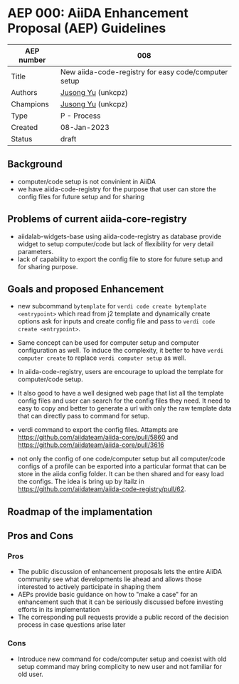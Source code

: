 # AEP 000: AiiDA Enhancement Proposal (AEP) Guidelines

| AEP number | 008                                                          |
|------------|--------------------------------------------------------------|
| Title      | New aiida-code-registry for easy code/computer setup                  |
| Authors    | [Jusong Yu](mailto:jusong.yu@psi.ch) (unkcpz) |
| Champions  | [Jusong Yu](mailto:jusong.yu@psi.ch) (unkcpz) |
| Type       | P - Process                                                  |
| Created    | 08-Jan-2023                                                  |
| Status     | draft                                                  |

## Background 

- computer/code setup is not convinient in AiiDA
- we have aiida-code-registry for the purpose that user can store the config files for future setup and for sharing

## Problems of current aiida-core-registry

- aiidalab-widgets-base using aiida-code-registry as database provide widget to setup computer/code but lack of flexibility for very detail parameters.
- lack of capability to export the config file to store for future setup and for sharing purpose.

## Goals and proposed Enhancement

- new subcommand `bytemplate` for `verdi code create bytemplate <entrypoint>` which read from j2 template and dynamically create options ask for inputs and create config file and pass to `verdi code create <entrypoint>`.
- Same concept can be used for computer setup and computer configuration as well. To induce the complexity, it better to have `verdi computer create` to replace `verdi computer setup` as well.

- In aiida-code-registry, users are encourage to upload the template for computer/code setup. 
- It also good to have a well designed web page that list all the template config files and user can search for the config files they need. It need to easy to copy and better to generate a url with only the raw template data that can directly pass to command for setup.

- verdi command to export the config files. Attampts are https://github.com/aiidateam/aiida-core/pull/5860 and https://github.com/aiidateam/aiida-core/pull/3616
- not only the config of one code/computer setup but all computer/code configs of a profile can be exported into a particular format that can be store in the aiida config folder. It can be then shared and for easy load the configs. The idea is bring up by ltailz in https://github.com/aiidateam/aiida-code-registry/pull/62.

## Roadmap of the implamentation



## Pros and Cons 

### Pros
* The public discussion of enhancement proposals lets the entire AiiDA community see what developments lie ahead
  and allows those interested to actively participate in shaping them
* AEPs provide basic guidance on how to "make a case" for an enhancement such that it can be seriously discussed
  before investing efforts in its implementation
* The corresponding pull requests provide a public record of the decision process in case questions arise later

### Cons
* Introduce new command for code/computer setup and coexist with old setup command may bring complicity to new user and not familiar for old user.

